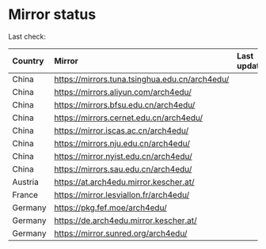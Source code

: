 <script src="./time.js"></script>
# Mirror status
Last check: <script type="text/javascript">localize(1712427671.1404111);</script>

|Country|Mirror|Last update|
|:------|:-----|:----------|
|China|https://mirrors.tuna.tsinghua.edu.cn/arch4edu/|<script type="text/javascript">localize(1712385301);</script>|
|China|https://mirrors.aliyun.com/arch4edu/|<script type="text/javascript">localize(1712385301);</script>|
|China|https://mirrors.bfsu.edu.cn/arch4edu/|<script type="text/javascript">localize(1712385301);</script>|
|China|https://mirrors.cernet.edu.cn/arch4edu/|<script type="text/javascript">localize(1712385301);</script>|
|China|https://mirror.iscas.ac.cn/arch4edu/|<script type="text/javascript">localize(1712385301);</script>|
|China|https://mirrors.nju.edu.cn/arch4edu/|<script type="text/javascript">localize(1712341802);</script>|
|China|https://mirror.nyist.edu.cn/arch4edu/|<script type="text/javascript">localize(1712385301);</script>|
|China|https://mirrors.sau.edu.cn/arch4edu/|<script type="text/javascript">localize(1712385301);</script>|
|Austria|https://at.arch4edu.mirror.kescher.at/|<script type="text/javascript">localize(1712385301);</script>|
|France|https://mirror.lesviallon.fr/arch4edu/|<script type="text/javascript">localize(1712385301);</script>|
|Germany|https://pkg.fef.moe/arch4edu/|<script type="text/javascript">localize(1712385301);</script>|
|Germany|https://de.arch4edu.mirror.kescher.at/|<script type="text/javascript">localize(1712385301);</script>|
|Germany|https://mirror.sunred.org/arch4edu/|<script type="text/javascript">localize(1712385301);</script>|

<script src="./tablefilter/tablefilter.js"></script>
<script src="./table.js"></script>